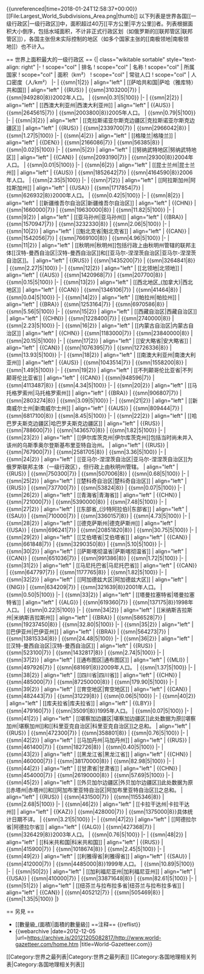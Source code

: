 {{unreferenced|time=2018-01-24T12:58:37+00:00}}
[[File:Largest_World_Subdivisions_Area.png|thumb]]
以下列表是世界各国[[一级行政区|一级行政区]]中，面积超过40万[[平方公里|平方公里]]者。列表根据面积大小倒序，包括水域面积，不计非正式行政区划（如俄罗斯的[[联邦管区|联邦管区]]），各国主张但未实际控制的地区（如多个国家主张的[[南极领地|南极领地]]）也不计入。

== 世界上面积最大的一级行政区 ==
{| class="wikitable sortable" style="text-align: right"
|-
! scope="col" | 排名
! scope="col" | 名称
! scope="col" | 所属国家
! scope="col" | 面积（km²）
! scope="col" | 常驻人口
! scope="col" | 人口密度（人/km²）
|-
| {{smn|1|2}}
| align="left" | [[萨哈共和国|萨哈（雅库特）共和国]]
| align="left" | {{RUS}}
| {{smn|3103200|7}}
| {{smn|949280|8}}<ref name="pop2002">2002年人口。</ref>
| {{smn|0.31|5|100}}
|-
| {{smn|2|2}}
| align="left" | [[西澳大利亚州|西澳大利亚州]]
| align="left" | {{AUS}}
| {{smn|2645615|7}}
| {{smn|2003800|8}}<ref name="pop2005">2005年人口。</ref>
| {{smn|0.79|5|100}}
|-
| {{smn|3|2}}
| align="left" | [[克拉斯诺亚尔斯克边疆区|克拉斯诺亚尔斯克边疆区]]
| align="left" | {{RUS}}
| {{smn|2339700|7}}
| {{smn|2966042|8}}<ref name="pop2002" />
| {{smn|1.27|5|100}}
|-
| {{smn|4|2}}
| align="left" | [[格陵兰|格陵兰]]
| align="left" | {{DEN}}
| {{smn|2166086|7}}
| {{smn|56385|8}}<ref name="pop2002" />
| {{smn|0.02|5|100}}
|-
| {{smn|5|2}}
| align="left" | [[努纳武特地区|努纳武特地区]]
| align="left" | {{CAN}}
| {{smn|2093190|7}}
| {{smn|29300|8}}<ref name="pop2004">2004年人口。</ref>
| {{smn|0.01|5|100}}
|-
| {{smn|6|2}}
| align="left" | [[昆士兰州|昆士兰州]]
| align="left" | {{AUS}}
| {{smn|1852642|7}}
| {{smn|4164590|8}}<ref name="pop2006">2006年人口。</ref>
| {{smn|2.35|5|100}}
|-
| {{smn|7|2}}
| align="left" | [[阿拉斯加州|阿拉斯加州]]
| align="left" | {{USA}}
| {{smn|1717854|7}}
| {{smn|626932|8}}<ref name="pop2000">2000年人口。</ref>
| {{smn|0.42|5|100}}
|-
| {{smn|8|2}}
| align="left" | [[新疆维吾尔自治区|新疆维吾尔自治区]]
| align="left" | {{CHN}}
| {{smn|1660000|7}}
| {{smn|19630000|8}}<ref name="pop2004" />
| {{smn|11.82|5|100}}
|-
| {{smn|9|2}}
| align="left" | [[亚马孙州|亚马孙州]]
| align="left" | {{BRA}}
| {{smn|1570947|7}}
| {{smn|3232330|8}}<ref name="pop2005" />
| {{smn|2.06|5|100}}
|-
| {{smn|10|2}}
| align="left" | [[魁北克省|魁北克省]]
| align="left" | {{CAN}}
| {{smn|1542056|7}}
| {{smn|7669100|8}}<ref name="pop2006" />
| {{smn|4.96|5|100}}
|-
| {{smn|11|2}}
| align="left" | [[秋明州|秋明州]]<ref name="tioumen">包括行政上由秋明州管辖的联邦主体[[汉特-曼西自治区|汉特-曼西自治区]]和[[亚马尔-涅涅茨自治区|亚马尔-涅涅茨自治区]]。</ref>
| align="left" | {{RUS}}
| {{smn|1435200|7}}
| {{smn|3264841|8}}<ref name="pop2002" />
| {{smn|2.27|5|100}}
|-
| {{smn|12|2}}
| align="left" | [[北领地|北领地]]
| align="left" | {{AUS}}
| {{smn|1420968|7}}
| {{smn|207700|8}}<ref name="pop2006" />
| {{smn|0.15|5|100}}
|-
| {{smn|13|2}}
| align="left" | [[西北地区_(加拿大)|西北地区]]
| align="left" | {{CAN}}
| {{smn|1346106|7}}
| {{smn|41464|8}}<ref name="pop2006" />
| {{smn|0.04|5|100}}
|-
| {{smn|14|2}}
| align="left" | [[帕拉州|帕拉州]]
| align="left" | {{BRA}}
| {{smn|1253164|7}}
| {{smn|6970586|8}}<ref name="pop2005" />
| {{smn|5.56|5|100}}
|-
| {{smn|15|2}}
| align="left" | [[西藏自治区|西藏自治区]]
| align="left" | {{CHN}}
| {{smn|1228400|7}}
| {{smn|2740000|8}}<ref name="pop2004" />
| {{smn|2.23|5|100}}
|-
| {{smn|16|2}}
| align="left" | [[内蒙古自治区|内蒙古自治区]]
| align="left" | {{CHN}}
| {{smn|1183000|7}}
| {{smn|23840000|8}}<ref name="pop2004" />
| {{smn|20.15|5|100}}
|-
| {{smn|17|2}}
| align="left" | [[安大略省|安大略省]]
| align="left" | {{CAN}}
| {{smn|1076395|7}}
| {{smn|12726336|8}}<ref name="pop2006" />
| {{smn|13.93|5|100}}
|-
| {{smn|18|2}}
| align="left" | [[南澳大利亚州|南澳大利亚州]]
| align="left" | {{AUS}}
| {{smn|1043514|7}}
| {{smn|1558200|8}}<ref name="pop2006" />
| {{smn|1.49|5|100}}
|-
| {{smn|19|2}}
| align="left" | [[不列颠哥伦比亚省|不列颠哥伦比亚省]]
| align="left" | {{CAN}}
| {{smn|948596|7}}
| {{smn|4113487|8}}<ref name="pop2006" />
| {{smn|4.34|5|100}}
|-
| {{smn|20|2}}
| align="left" | [[马托格罗索州|马托格罗索州]]
| align="left" | {{BRA}}
| {{smn|906807|7}}
| {{smn|2803274|8}}<ref name="pop2005" />
| {{smn|3.09|5|100}}
|-
| {{smn|21|2}}
| align="left" | [[新南威尔士州|新南威尔士州]]
| align="left" | {{AUS}}
| {{smn|809444|7}}
| {{smn|6817100|8}}<ref name="pop2006" />
| {{smn|8.45|5|100}}
|-
| {{smn|22|2}}
| align="left" | [[哈巴罗夫斯克边疆区|哈巴罗夫斯克边疆区]]
| align="left" | {{RUS}}
| {{smn|788600|7}}
| {{smn|1436570|8}}<ref name="pop2002" />
| {{smn|1.82|5|100}}
|-
| {{smn|23|2}}
| align="left" | [[伊尔库茨克州|伊尔库茨克州]]<ref name="Irkoutsk">包括当时尚未并入该州的乌斯季奥尔登斯基布里亚特自治州。</ref>
| align="left" | {{RUS}}
| {{smn|767900|7}}
| {{smn|2581705|8}}<ref name="pop2002" />
| {{smn|3.36|5|100}}
|-
| {{smn|24|2}}
| align="left" | [[亚马尔-涅涅茨自治区|亚马尔-涅涅茨自治区]]<ref name="tioumen2">为俄罗斯联邦主体（一级行政区），但行政上由秋明州管辖。</ref>
| align="left" | {{RUS}}
| {{smn|750300|7}}
| {{smn|507006|8}}<ref name="pop2002" />
| {{smn|0.68|5|100}}
|-
| {{smn|25|2}}
| align="left" | [[楚科奇自治区|楚科奇自治区]]
| align="left" | {{RUS}}
| {{smn|737700|7}}
| {{smn|53824|8}}<ref name="pop2002" />
| {{smn|0.07|5|100}}
|-
| {{smn|26|2}}
| align="left" | [[青海省|青海省]]
| align="left" | {{CHN}}
| {{smn|721000|7}}
| {{smn|5390000|8}}<ref name="pop2004" />
| {{smn|7.48|5|100}}
|-
| {{smn|27|2}}
| align="left" | [[东部省_(沙特阿拉伯)|东部省]]
| align="left" | {{SAU}}
| {{smn|710000|7}}
| {{smn|3360157|8}}<ref name="pop2004" />
| {{smn|4.73|5|100}}
|-
| {{smn|28|2}}
| align="left" | [[德克萨斯州|德克萨斯州]]
| align="left" | {{USA}}
| {{smn|696241|7}}
| {{smn|20851820|8}}<ref name="pop2000" />
| {{smn|30.75|5|100}}
|-
| {{smn|29|2}}
| align="left" | [[艾伯塔省|艾伯塔省]]
| align="left" | {{CAN}}
| {{smn|661848|7}}
| {{smn|3290350|8}}<ref name="pop2006" />
| {{smn|5.10|5|100}}
|-
| {{smn|30|2}}
| align="left" | [[萨斯喀彻温省|萨斯喀彻温省]]
| align="left" | {{CAN}}
| {{smn|651036|7}}
| {{smn|991386|8}}<ref name="pop2006" />
| {{smn|1.72|5|100}}
|-
| {{smn|31|2}}
| align="left" | [[马尼托巴省|马尼托巴省]]
| align="left" | {{CAN}}
| {{smn|647797|7}}
| {{smn|1177765|8}}<ref name="pop2006" />
| {{smn|1.82|5|100}}
|-
| {{smn|32|2}}
| align="left" | [[阿加德兹大区|阿加德兹大区]]
| align="left" | {{NIG}}
| {{smn|634209|7}}
| {{smn|321639|8}}<ref name="pop2001">2001年人口。</ref>
| {{smn|0.50|5|100}}
|-
| {{smn|33|2}}
| align="left" | [[塔曼拉塞特省|塔曼拉塞特省]]
| align="left" | {{ALG}}
| {{smn|619360|7}}
| {{smn|137175|8}}<ref name="pop1998">1998年人口。</ref>
| {{smn|0.22|5|100}}
|-
| {{smn|34|2}}
| align="left" | [[米纳斯吉拉斯州|米纳斯吉拉斯州]]
| align="left" | {{BRA}}
| {{smn|586528|7}}
| {{smn|19237450|8}}<ref name="pop2005" />
| {{smn|32.80|5|100}}
|-
| {{smn|35|2}}
| align="left" | [[巴伊亚州|巴伊亚州]]
| align="left" | {{BRA}}
| {{smn|564273|7}}
| {{smn|13815334|8}}<ref name="pop2005" />
| {{smn|24.48|5|100}}
|-
| {{smn|36|2}}
| align="left" | [[汉特-曼西自治区|汉特-曼西自治区]]<ref name="tioumen2" />
| align="left" | {{RUS}}
| {{smn|523100|7}}
| {{smn|1432817|8}}<ref name="pop2002" />
| {{smn|2.74|5|100}}
|-
| {{smn|37|2}}
| align="left" | [[通布图区|通布图区]]
| align="left" | {{MLI}}
| {{smn|497926|7}}
| {{smn|681691|8}}<ref name="pop2009">2009年人口。</ref>
| {{smn|1.37|5|100}}
|-
| {{smn|38|2}}
| align="left" | [[四川省|四川省]]
| align="left" | {{CHN}}
| {{smn|485000|7}}
| {{smn|87250000|8}}<ref name="pop2004" />
| {{smn|179.90|5|100}}
|-
| {{smn|39|2}}
| align="left" | [[育空地区|育空地区]]
| align="left" | {{CAN}}
| {{smn|482443|7}}
| {{smn|31229|8}}<ref name="pop2006" />
| {{smn|0.06|5|100}}
|-
| {{smn|40|2}}
| align="left" | [[库夫拉省|库夫拉省]]
| align="left" | {{LBY}}
| {{smn|479160|7}}
| {{smn|35091|8}}<ref name="pop1995">1995年人口。</ref>
| {{smn|0.07|5|100}}
|-
| {{smn|41|2}}
| align="left" | [[堪察加边疆区|堪察加边疆区]]<ref name="kamtchatka">此处数据为原[[堪察加州|堪察加州]]和[[科里亚克自治区|科里亚克自治区]]之总和。</ref>
| align="left" | {{RUS}}
| {{smn|472300|7}}
| {{smn|358801|8}}<ref name="pop2002" />
| {{smn|0.76|5|100}}
|-
| {{smn|42|2}}
| align="left" | [[马加丹州|马加丹州]]
| align="left" | {{RUS}}
| {{smn|461400|7}}
| {{smn|182726|8}}<ref name="pop2002" />
| {{smn|0.40|5|100}}
|-
| {{smn|43|2}}
| align="left" | [[黑龙江省|黑龙江省]]
| align="left" | {{CHN}}
| {{smn|460000|7}}
| {{smn|38170000|8}}<ref name="pop2004" />
| {{smn|82.98|5|100}}
|-
| {{smn|44|2}}
| align="left" | [[甘肃省|甘肃省]]
| align="left" | {{CHN}}
| {{smn|454000|7}}
| {{smn|26190000|8}}<ref name="pop2004" />
| {{smn|57.69|5|100}}
|-
| {{smn|45|2}}
| align="left" | [[外贝加尔边疆区|外贝加尔边疆区]]<ref name="tchita">此处数据为原[[赤塔州|赤塔州]]和[[阿加布里亚特自治区|阿加布里亚特自治区]]之总和。</ref>
| align="left" | {{RUS}}
| {{smn|431500|7}}
| {{smn|1155346|8}}<ref name="pop2002" />
| {{smn|2.68|5|100}}
|-
| {{smn|46|2}}
| align="left" | [[卡拉干达州|卡拉干达州]]
| align="left" | {{KAZ}}
| {{smn|428000|7}}
| {{smn|1375000|8}}<ref name="popInconnue">具体统计日期不详。</ref>
| {{smn|3.21|5|100}}
|-
| {{smn|47|2}}
| align="left" | [[阿德拉尔省|阿德拉尔省]]
| align="left" | {{ALG}}
| {{smn|427368|7}}
| {{smn|326429|8}}<ref name="pop2003">2003年人口。</ref>
| {{smn|0.76|5|100}}
|-
| {{smn|48|2}}
| align="left" | [[科米共和国|科米共和国]]
| align="left" | {{RUS}}
| {{smn|415900|7}}
| {{smn|1018674|8}}<ref name="pop2002" />
| {{smn|2.45|5|100}}
|-
| {{smn|49|2}}
| align="left" | [[利雅得省|利雅得省]]
| align="left" | {{SAU}}
| {{smn|412000|7}}
| {{smn|4485000|8}}<ref name="pop1999">1999年人口。</ref>
| {{smn|10.89|5|100}}
|-
| {{smn|50|2}}
| align="left" | [[加利福尼亚州|加利福尼亚州]]
| align="left" | {{USA}}
| {{smn|410000|7}}
| {{smn|33871648|8}}<ref name="pop2000" />
| {{smn|82.61|5|100}}
|-
| {{smn|51|2}}
| align="left" | [[纽芬兰与拉布拉多省|纽芬兰与拉布拉多省]]
| align="left" | {{CAN}}
| {{smn|405212|7}}
| {{smn|505469|8}}<ref name="pop2006" />
| {{smn|1.35|5|100}}
|}

== 另見 ==
* [[數量級_(面積)|面積的數量級]]
==注释==
{{reflist}}
* {{webarchive |date=2012-12-05 |url=https://archive.is/20121205082817/http://www.world-gazetteer.com/home.htm |title=World-Gazetteer.com}} <!--Need a specific page-->

[[Category:世界之最列表|Category:世界之最列表]]
[[Category:各国地理相关列表|Category:各国地理相关列表]]